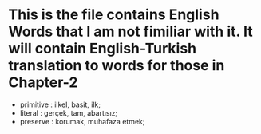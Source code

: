 # This is the file contains English Words that I am not fimiliar with it. It will contain English-Turkish translation to words for those in Chapter-2
- primitive : ilkel, basit, ilk;
- literal : gerçek, tam, abartısız;
- preserve : korumak, muhafaza etmek;